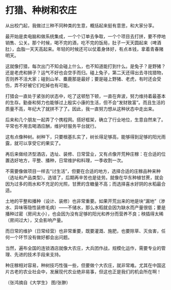 # 打猎、种树和农庄

从出校门起，我做过三种不同种类的生意，概括起来挺有意思，和大家分享。 

最开始是卖电脑和做系统集成，一个个订单去争取，一个个项目去打拼，要不停地销售、公关。那个时候，喝不完的酒，吃不完的饭局，肚子一天天圆起来（啤酒肚），血脂一天天高起来。年轻的时候还可以仗着身体好，有点本钱，拿着青春赌明天。 

这就像打猎，每次出门不知会碰上什么，也不知道能打到什么。是兔子？是野猪？还是老虎和狮子？运气不好也会空手而归。碰上兔子，第二天还得出去寻找猎物，否则养不活大家；碰到山羊、麋鹿那是最好；要是碰上野猪、老虎，有时还会受伤，弄不好被它们吃掉也有可能。 

打猎会一直处于紧张的状态中，吃了这顿愁下顿，一直在奔波，努力维持着最基本的生存。勤奋和努力也能够过上殷实小康的生活，但不会“发财致富”。而且生活的质量不高，年纪大了就拼不了了。因此，我一直努力想从这种状态中走出来。 

后来和几个朋友一起弄了个携程网。搭好框架，确立了行业地位，生意自然来了。平常也不用去喝酒应酬，维护好服务平台就行。 

这有点像种树。树种下，只要根基扎实了，树长得足够高，能够得到足够的阳光雨露，就可以享受它的果实了。 

再后来做经济型酒店，选址、装修、日常营业，又有点像开荒种庄稼：在合适的位置选好地方，平整、播种，日常维护和料理，一季收割一次。 

不需要像做项目一样去“讨生活”，但要在合适的地方，选择合适的庄稼品种来种（选址和产品类型）。选错了，后期再辛苦也是徒劳。就像在华东种植甘蔗，就会因为过多的雨水和不充足的光照，甘蔗的含糖量不高；而选择喜水好阴的水稻最合适。 

土地的平整和播种（设计、装修）也非常重要。如果开荒出来的地是块“漏地”（渗水、异味等隐性装修毛病）——不储水，那么水稻就会因为缺水而产量很低；要是播种过密（房间太小），也会因为没有足够的阳光和养分而营养不良；秧插得太稀（房间过大），又会影响产量。 

而日常的维护（日常经营）也非常重要，既要灌溉、施肥，也要除草、灭虫害，任何一个环节没有做好都会出问题。 

当然，遍布全国的连锁酒店就像大农庄，大兵团作战，规模化运作，需要专业的管理、先进的技术手段来支持。 

种庄稼相对容易，种树技巧性强一些，但要做个大农庄，就非常难。尤其在中国这片古老的农业社会中，发展现代农业绝非易事，但这也正是我们的机会所在啊！ 

（张鸿摘自《大学生》 图/张翀）